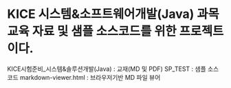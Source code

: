 # KICE 시스템&소프트웨어개발(Java) 과목 교육 자료 및 샘플 소스코드를 위한 프로젝트이다.

KICE시험준비_시스템&솔루션개발(Java) : 교재(MD 및 PDF)
SP_TEST : 샘플 소스코드
markdown-viewer.html : 브라우저기반 MD 파일 뷰어

